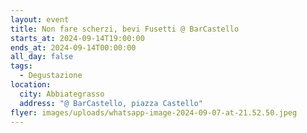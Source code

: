 ```yaml
---
layout: event
title: Non fare scherzi, bevi Fusetti @ BarCastello
starts_at: 2024-09-14T19:00:00
ends_at: 2024-09-14T00:00:00
all_day: false
tags:
  - Degustazione
location:
  city: Abbiategrasso
  address: "@ BarCastello, piazza Castello"
flyer: images/uploads/whatsapp-image-2024-09-07-at-21.52.50.jpeg
---
```

